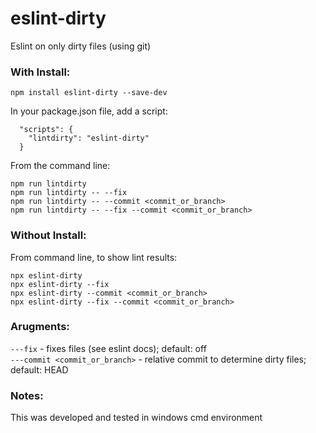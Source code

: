 # eslint-dirty
Eslint on only dirty files (using git)

### With Install:
```
npm install eslint-dirty --save-dev
```
In your package.json file, add a script:
```
  "scripts": {
    "lintdirty": "eslint-dirty"
  }
```
From the command line:
```
npm run lintdirty
npm run lintdirty -- --fix
npm run lintdirty -- --commit <commit_or_branch>
npm run lintdirty -- --fix --commit <commit_or_branch>
```

### Without Install:
From command line, to show lint results:
```
npx eslint-dirty
npx eslint-dirty --fix
npx eslint-dirty --commit <commit_or_branch>
npx eslint-dirty --fix --commit <commit_or_branch>
```

### Arugments:
```---fix``` - fixes files (see eslint docs); default: off \
```---commit <commit_or_branch>``` - relative commit to determine dirty files; default: HEAD

### Notes:
This was developed and tested in windows cmd environment
